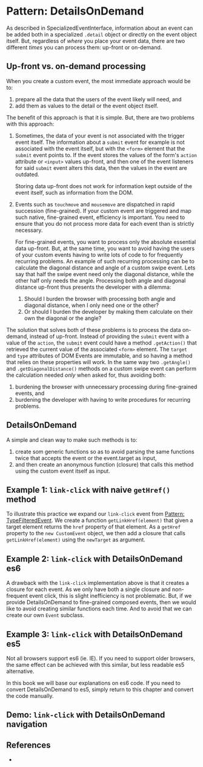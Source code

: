 # Pattern: DetailsOnDemand

As described in SpecializedEventInterface, information about an event can be added both in a 
specialized `.detail` object or directly on the event object itself. But, regardless of *where* you
place your event data, there are two different *times* you can process them: up-front or on-demand.

## Up-front vs. on-demand processing

When you create a custom event, the most immediate approach would be to:
1. prepare all the data that the users of the event likely will need, and 
2. add them as values to the detail or the event object itself. 

The benefit of this approach is that it is simple. But, there are two problems with this approach:

1. Sometimes, the data of your event is not associated with the trigger event itself.
   The information about a `submit` event for example is not associated with the event itself, 
   but with the `<form>` element that the `submit` event points to.
   If the event stores the values of the form's `action` attribute or `<input>` values up-front,
   and then one of the event listeners for said `submit` event alters this data, then the values 
   in the event are outdated.
    
   Storing data up-front does not work for information kept outside of the event itself, 
   such as information from the DOM.                           
   
2. Events such as `touchmove` and `mousemove` are dispatched in rapid succession (fine-grained).
   If your custom event are triggered and map such native, fine-grained event, efficiency is important.
   You need to ensure that you do not process more data for each event than is strictly necessary.
   
   For fine-grained events, you want to process only the absolute essential data up-front. 
   But, at the same time, you want to avoid having the users of your custom events having to write
   lots of code to for frequently recurring problems. An example of such recurring processing can be
   to calculate the diagonal distance and angle of a custom swipe event. Lets say that half the 
   swipe event need only the diagonal distance, while the other half only needs the angle.
   Processing both angle and diagonal distance up-front thus presents the developer with a dilemma: 
   1. Should I burden the browser with processing both angle and diagonal distance, 
      when I only need one or the other? 
   2. Or should I burden the developer by making them calculate on their own the diagonal or the angle?
   
The solution that solves both of these problems is to process the data on-demand, instead of up-front.
Instead of providing the `submit` event with a value of the `action`, the `submit` event could have a
method `.getAction()` that retrieved the current value of the associated `<form>` element.
The `target` and `type` attributes of DOM Events are immutable, and so having a method that relies on 
these properties will work. In the same way two `.getAngle()` and `.getDiagonalDistance()` methods 
on a custom swipe event can perform the calculation needed *only* when asked for, thus 
avoiding both:
1. burdening the browser with unnecessary processing during fine-grained events, and 
2. burdening the developer with having to write procedures for recurring problems.

## DetailsOnDemand

A simple and clean way to make such methods is to:
 1. create som generic functions so as to avoid parsing the same functions twice 
    that accepts the event or the event.target as input,
 2. and then create an anonymous function (closure) that calls this method using the custom event 
    itself as input.

## Example 1: `link-click` with naive `getHref()` method

To illustrate this practice we expand our `link-click` event from [Pattern: TypeFilteredEvent](Pattern7_TypeFilteredEvent). 
We create a function `getLinkHref(element)` that given a target element returns 
the `href` property of that element.
As a `getHref` property to the `new CustomEvent` object, 
we then add a closure that calls `getLinkHref(element)` using the `newTarget` as argument.

<pretty-printer href="demo/link-click-DetailsOnDemand.js"></pretty-printer>

## Example 2: `link-click` with DetailsOnDemand es6
                                                                    
A drawback with the `link-click` implementation above is that it creates a closure for each event.
As we only have both a single closure and non-frequent event click, this is slight inefficiency
is not problematic. But, if we provide DetailsOnDemand to fine-grained composed events, 
then we would like to avoid creating similar functions each time. 
And to avoid that we can create our own `Event` subclass.

<pretty-printer href="demo/link-click-DetailsOnDemand-es6.js"></pretty-printer>

## Example 3: `link-click` with DetailsOnDemand es5

Not all browsers support es6 (ie. IE). If you need to support older browsers, 
the same effect can be achieved with this similar, but less readable es5 alternative.

<pretty-printer href="demo/link-click-DetailsOnDemand-es5.js"></pretty-printer>

In this book we will base our explanations on es6 code. If you need to convert DetailsOnDemand to es5,
simply return to this chapter and convert the code manually.

## Demo: `link-click` with DetailsOnDemand navigation

<code-demo src="demo/link-click-DetailsOnDemand.html"></code-demo>

## References

 * 
                                                                            